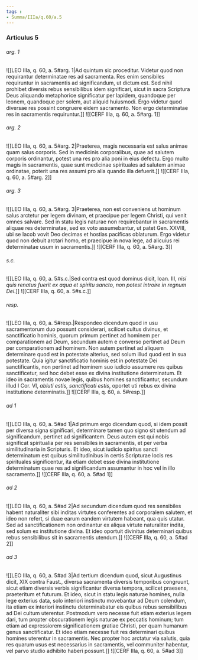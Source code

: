 ```yaml
---
tags : 
- Summa/IIIa/q.60/a.5
---
```


### Articulus 5

###### arg. 1
![[LEO IIIa, q. 60, a. 5#arg. 1|Ad quintum sic proceditur. Videtur quod non requirantur determinatae res ad sacramenta. Res enim sensibiles requiruntur in sacramentis ad significandum, ut dictum est. Sed nihil prohibet diversis rebus sensibilibus idem significari, sicut in sacra Scriptura Deus aliquando metaphorice significatur per lapidem, quandoque per leonem, quandoque per solem, aut aliquid huiusmodi. Ergo videtur quod diversae res possint congruere eidem sacramento. Non ergo determinatae res in sacramentis requiruntur.]]
![[CERF IIIa, q. 60, a. 5#arg. 1]]

###### arg. 2
![[LEO IIIa, q. 60, a. 5#arg. 2|Praeterea, magis necessaria est salus animae quam salus corporis. Sed in medicinis corporalibus, quae ad salutem corporis ordinantur, potest una res pro alia poni in eius defectu. Ergo multo magis in sacramentis, quae sunt medicinae spirituales ad salutem animae ordinatae, poterit una res assumi pro alia quando illa defuerit.]]
![[CERF IIIa, q. 60, a. 5#arg. 2]]

###### arg. 3
![[LEO IIIa, q. 60, a. 5#arg. 3|Praeterea, non est conveniens ut hominum salus arctetur per legem divinam, et praecipue per legem Christi, qui venit omnes salvare. Sed in statu legis naturae non requirebantur in sacramentis aliquae res determinatae, sed ex voto assumebantur, ut patet Gen. XXVIII, ubi se Iacob vovit Deo decimas et hostias pacificas oblaturum. Ergo videtur quod non debuit arctari homo, et praecipue in nova lege, ad alicuius rei determinatae usum in sacramentis.]]
![[CERF IIIa, q. 60, a. 5#arg. 3]]

###### s.c.
![[LEO IIIa, q. 60, a. 5#s.c.|Sed contra est quod dominus dicit, Ioan. III, *nisi quis renatus fuerit ex aqua et spiritu sancto, non potest introire in regnum Dei*.]]
![[CERF IIIa, q. 60, a. 5#s.c.]]

###### resp.
![[LEO IIIa, q. 60, a. 5#resp.|Respondeo dicendum quod in usu sacramentorum duo possunt considerari, scilicet cultus divinus, et sanctificatio hominis, quorum primum pertinet ad hominem per comparationem ad Deum, secundum autem e converso pertinet ad Deum per comparationem ad hominem. Non autem pertinet ad aliquem determinare quod est in potestate alterius, sed solum illud quod est in sua potestate. Quia igitur sanctificatio hominis est in potestate Dei sanctificantis, non pertinet ad hominem suo iudicio assumere res quibus sanctificetur, sed hoc debet esse ex divina institutione determinatum. Et ideo in sacramentis novae legis, quibus homines sanctificantur, secundum illud I Cor. VI, *abluti estis, sanctificati estis*, oportet uti rebus ex divina institutione determinatis.]]
![[CERF IIIa, q. 60, a. 5#resp.]]

###### ad 1
![[LEO IIIa, q. 60, a. 5#ad 1|Ad primum ergo dicendum quod, si idem possit per diversa signa significari, determinare tamen quo signo sit utendum ad significandum, pertinet ad significantem. Deus autem est qui nobis significat spiritualia per res sensibiles in sacramentis, et per verba similitudinaria in Scripturis. Et ideo, sicut iudicio spiritus sancti determinatum est quibus similitudinibus in certis Scripturae locis res spirituales significentur, ita etiam debet esse divina institutione determinatum quae res ad significandum assumantur in hoc vel in illo sacramento.]]
![[CERF IIIa, q. 60, a. 5#ad 1]]

###### ad 2
![[LEO IIIa, q. 60, a. 5#ad 2|Ad secundum dicendum quod res sensibiles habent naturaliter sibi inditas virtutes conferentes ad corporalem salutem, et ideo non refert, si duae earum eandem virtutem habeant, qua quis utatur. Sed ad sanctificationem non ordinantur ex aliqua virtute naturaliter indita, sed solum ex institutione divina. Et ideo oportuit divinitus determinari quibus rebus sensibilibus sit in sacramentis utendum.]]
![[CERF IIIa, q. 60, a. 5#ad 2]]

###### ad 3
![[LEO IIIa, q. 60, a. 5#ad 3|Ad tertium dicendum quod, sicut Augustinus dicit, XIX contra Faust., diversa sacramenta diversis temporibus congruunt, sicut etiam diversis verbis significantur diversa tempora, scilicet praesens, praeteritum et futurum. Et ideo, sicut in statu legis naturae homines, nulla lege exterius data, solo interiori instinctu movebantur ad Deum colendum, ita etiam ex interiori instinctu determinabatur eis quibus rebus sensibilibus ad Dei cultum uterentur. Postmodum vero necesse fuit etiam exterius legem dari, tum propter obscurationem legis naturae ex peccatis hominum; tum etiam ad expressiorem significationem gratiae Christi, per quam humanum genus sanctificatur. Et ideo etiam necesse fuit res determinari quibus homines uterentur in sacramentis. Nec propter hoc arctatur via salutis, quia res quarum usus est necessarius in sacramentis, vel communiter habentur, vel parvo studio adhibito haberi possunt.]]
![[CERF IIIa, q. 60, a. 5#ad 3]]

